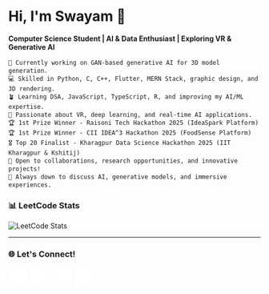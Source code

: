 # Hi, I'm Swayam 👋

**Computer Science Student | AI & Data Enthusiast | Exploring VR & Generative AI**

```first
🔭 Currently working on GAN-based generative AI for 3D model generation.
💻 Skilled in Python, C, C++, Flutter, MERN Stack, graphic design, and 3D rendering.
🪴 Learning DSA, JavaScript, TypeScript, R, and improving my AI/ML expertise.
🌱 Passionate about VR, deep learning, and real-time AI applications.
🏆 1st Prize Winner - Raisoni Tech Hackathon 2025 (IdeaSpark Platform)
🏆 1st Prize Winner - CII IDEA^3 Hackathon 2025 (FoodSense Platform)
🎖️ Top 20 Finalist - Kharagpur Data Science Hackathon 2025 (IIT Kharagpur & Kshitij)
🤔 Open to collaborations, research opportunities, and innovative projects!
💬 Always down to discuss AI, generative models, and immersive experiences.
```

### 📊 LeetCode Stats
![LeetCode Stats](https://leetcard.jacoblin.cool/SwayamTakkamore?ext=heatmap&theme=wtf&font=M+PLUS+Rounded+1c&border=2&radius=20)

---

### 🌐 Let's Connect!
[<img src="mail.svg" height="40px" align="center">](mailto:takkamoreswayam@gmail.com)
[<img src="linkedin.svg" height="40px" align="center">](https://www.linkedin.com/in/swayam-voidroot)
[<img src="twitter.svg" height="40px" align="center">](https://twitter.com/SwayamTakkamore)
[<img src="instagram.svg" height="40px" align="center">](https://www.instagram.com/swayam_voidroot)
